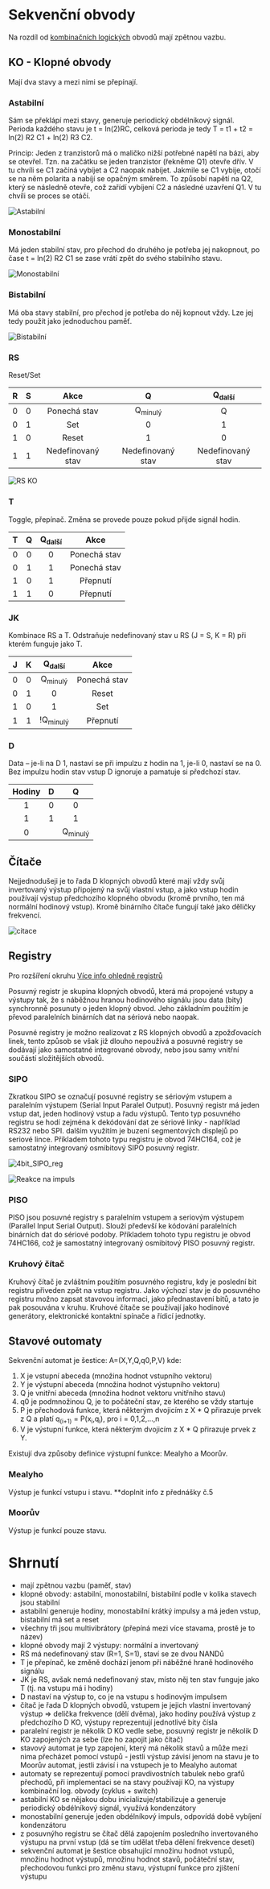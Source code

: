 # Sekvenční obvody

Na rozdíl od [kombinačních logických](https://github.com/HoundMarty/SZZ_2020/blob/master/Hardware%20a%20elektronika/1/Kombina%C4%8Dn%C3%AD%20logick%C3%A9%20obvody%20(jejich%20charakteristika%2C%20mo%C5%BEnosti%20realizace%20pomoc%C3%AD%20logick%C3%BDch%20hradel%2C%20multiplexor%C5%AF%20a%20dekod%C3%A9r%C5%AF).md)  obvodů mají zpětnou vazbu.

## KO - Klopné obvody
Mají dva stavy a mezi nimi se přepínají.

### Astabilní
Sám se překlápí mezi stavy, generuje periodický obdélníkový signál. Perioda každého stavu je t = ln(2)RC, celková perioda je tedy T = t1 + t2 = ln(2) R2 C1 + ln(2) R3 C2.

Princip: Jeden z tranzistorů má o maličko nižší potřebné napětí na bázi, aby se otevřel. Tzn. na začátku se jeden tranzistor (řekněme Q1) otevře dřív. V tu chvíli se C1 začíná vybíjet a C2 naopak nabíjet. Jakmile se C1 vybije, otočí se na něm polarita a nabíjí se opačným směrem. To způsobí napětí na Q2, který se následně otevře, což zařídí vybíjení C2 a následné uzavření Q1. V tu chvíli se proces se otáčí.

![Astabilní](https://github.com/HoundMarty/SZZ_2020/blob/master/Hardware%20a%20elektronika/2/astabilni.png "Astabilní KO")

### Monostabilní
Má jeden stabilní stav, pro přechod do druhého je potřeba jej nakopnout, po čase t = ln(2) R2 C1 se zase vrátí zpět do svého stabilního stavu.

![Monostabilní](https://github.com/HoundMarty/SZZ_2020/blob/master/Hardware%20a%20elektronika/2/monostabilni.png "Monostabilní KO")

### Bistabilní

Má oba stavy stabilní, pro přechod je potřeba do něj kopnout vždy. Lze jej tedy použít jako jednoduchou paměť.

![Bistabilní](https://github.com/HoundMarty/SZZ_2020/blob/master/Hardware%20a%20elektronika/2/bistabilni.png "Bistabilní KO")

### RS
Reset/Set

| R |	S |	Akce             | Q                   | Q<sub>další</sub> |
|:-:|:-:|:----------------:|:-------------------:|:-----------------:|
| 0	| 0	| Ponechá stav     | Q<sub>minulý</sub>  | Q                 |
| 0	| 1	| Set	             | 0	                 | 1                 |
| 1	| 0	| Reset	           | 1	                 | 0                 |
| 1	| 1	| Nedefinovaný stav| Nedefinovaný stav   | Nedefinovaný stav |

![RS KO](https://github.com/HoundMarty/SZZ_2020/blob/master/Hardware%20a%20elektronika/2/rs_ko.gif "RS KO")

### T
Toggle, přepínač. Změna se provede pouze pokud přijde signál hodin.

| T | Q | Q<sub>další</sub> |     Akce     |
|:-:|:-:|:-----------------:|:------------:|
| 0 | 0 |    0              | Ponechá stav |
| 0 | 1 |    1              | Ponechá stav |
| 1 | 0 |    1              |   Přepnutí   |
| 1 | 1 |    0              |   Přepnutí   |

### JK
Kombinace RS a T. Odstraňuje nedefinovaný stav u RS (J = S, K = R) při kterém funguje jako T.

| J | K |  Q<sub>další</sub>  |     Akce     |
|:-:|:-:|:-------------------:|:------------:|
| 0 | 0 |  Q<sub>minulý</sub> | Ponechá stav |
| 0 | 1 |     0               |     Reset    |
| 1 | 0 |     1               |      Set     |
| 1 | 1 | !Q<sub>minulý</sub> |   Přepnutí   |

### D
Data – je-li na D 1, nastaví se při impulzu z hodin na 1, je-li 0, nastaví se na 0. Bez impulzu hodin stav vstup D ignoruje a pamatuje si předchozí stav.

| Hodiny | D |    Q               |
|:------:|:-:|:------------------:|
|    1   | 0 |    0               |
|    1   | 1 |    1               |
|    0   |   | Q<sub>minulý</sub> |

## Čítače
Nejjednodušeji je to řada D klopných obvodů které mají vždy svůj invertovaný výstup připojený na svůj vlastní vstup, a jako vstup hodin používají výstup předchozího klopného obvodu (kromě prvního, ten má normální hodinový vstup). Kromě binárního čítače fungují také jako děličky frekvencí.

![citace](https://github.com/HoundMarty/SZZ_2020/blob/master/Hardware%20a%20elektronika/2/citace.jpg "Čítač pomocí D KO")

## Registry
Pro rozšíření okruhu [Více info ohledně registrů](https://learnabout-electronics.org/Digital/dig57.php)

Posuvný registr je skupina klopných obvodů, která má propojené vstupy a výstupy tak, že s náběžnou hranou hodinového signálu jsou data (bity) synchronně posunuty o jeden klopný obvod. Jeho základním použitím je převod paralelních binárních dat na sériová nebo naopak.

Posuvné registry je možno realizovat z RS klopných obvodů a zpožďovacích linek, tento způsob se však již dlouho nepoužívá a posuvné registry se dodávají jako samostatné integrované obvody, nebo jsou samy vnitřní součástí složitějších obvodů.

### SIPO
Zkratkou SIPO se označují posuvné registry se sériovým vstupem a paralelním výstupem (Serial Input Paralel Output). Posuvný registr má jeden vstup dat, jeden hodinový vstup a řadu výstupů. Tento typ posuvného registru se hodí zejména k dekódování dat ze sériové linky - například RS232 nebo SPI. dalším využitím je buzení segmentových displejů po seriové lince. Příkladem tohoto typu registru je obvod 74HC164, což je samostatný integrovaný osmibitový SIPO posuvný registr.

![4bit_SIPO_reg](https://github.com/HoundMarty/SZZ_2020/blob/master/Hardware%20a%20elektronika/2/4bit_posuvny_registr_SIPO.png "4bit SIPO registr")

![Reakce na impuls](https://github.com/HoundMarty/SZZ_2020/blob/master/Hardware%20a%20elektronika/2/posuvny_registr_cas_diagram.png "Posuvný registr - časový diagram")
### PISO
PISO jsou posuvné registry s paralelním vstupem a seriovým výstupem (Parallel Input Serial Output). Slouží předevší ke kódování paralelních binárních dat do sériové podoby. Příkladem tohoto typu registru je obvod 74HC166, což je samostatný integrovaný osmibitový PISO posuvný registr.

### Kruhový čítač
Kruhový čítač je zvláštním použitím posuvného registru, kdy je poslední bit registru přiveden zpět na vstup registru. Jako výchozí stav je do posuvného registru možno zapsat stavovou informaci, jako přednastavení bitů, a tato je pak posouvána v kruhu. Kruhové čítače se používají jako hodinové generátory, elektronické kontaktní spínače a řídicí jednotky.

## Stavové outomaty
Sekvenční automat je šestice: A=(X,Y,Q,q0,P,V) kde:

1. X je vstupní abeceda (množina hodnot vstupního vektoru)
2. Y je výstupní abeceda (množina hodnot výstupního vektoru)
3. Q je vnitřní abeceda (množina hodnot vektoru vnitřního stavu)
4. q0 je podmnožinou Q, je to počáteční stav, ze kterého se vždy startuje
5. P je přechodová funkce, která některým dvojicím z X * Q přirazuje prvek z Q a platí q<sub>(i+1)</sub> = P(x<sub>i</sub>,q<sub>i</sub>), pro i = 0,1,2,…,n
5. V je výstupní funkce, která některým dvojicím z X * Q přirazuje prvek z Y.

Existují dva způsoby definice výstupní funkce: Mealyho a Moorův.

### Mealyho
Výstup je funkcí vstupu i stavu.
**doplnit info z přednášky č.5

### Moorův
Výstup je funkcí pouze stavu.

# Shrnutí
* mají zpětnou vazbu (paměť, stav)
* klopné obvody: astabilní, monostabilní, bistabilní podle v kolika stavech jsou stabilní
* astabilní generuje hodiny, monostabilní krátký impulsy a má jeden vstup, bistabilní má set a reset
* všechny tři jsou multivibrátory (přepíná mezi více stavama, prostě je to název)
* klopné obvody mají 2 výstupy: normální a invertovaný
* RS má nedefinovaný stav (R=1, S=1), staví se ze dvou NANDů
* T je přepínač, ke změně dochází jenom při náběžné hraně hodinového signálu
* JK je RS, avšak nemá nedefinovaný stav, místo něj ten stav funguje jako T (tj. na vstupu má i hodiny)
* D nastaví na výstup to, co je na vstupu s hodinovým impulsem
* čítač je řada D klopných obvodů, vstupem je jejich vlastní invertovaný výstup ⇒ delička frekvence (dělí dvěma), jako hodiny používá výstup z předchozího D KO, výstupy reprezentují jednotlivé bity čísla
* paralelní registr je několik D KO vedle sebe, posuvný registr je několik D KO zapojených za sebe (lze ho zapojit jako čítač)
* stavový automat je typ zapojení, který má několik stavů a může mezi nima přecházet pomocí vstupů - jestli výstup závisí jenom na stavu je to Moorův automat, jestli závisí i na vstupech je to Mealyho automat
* automaty se reprezentují pomocí pravdivostních tabulek nebo grafů přechodů, při implementaci se na stavy používají KO, na výstupy kombinační log. obvody (cyklus + switch)
* astabilní KO se nějakou dobu inicializuje/stabilizuje a generuje periodický obdélníkový signál, využívá kondenzátory
* monostabilní generuje jeden obdélníkový impuls, odpovídá době vybíjení kondenzátoru
* z posuvnýho registru se čítač dělá zapojením posledního invertovaného výstupu na první vstup (dá se tím udělat třeba dělení frekvence deseti)
* sekvenční automat je šestice obsahující množinu hodnot vstupů, množinu hodnot výstupů, množinu hodnot stavů, počáteční stav, přechodovou funkci pro změnu stavu, výstupní funkce pro zjištení výstupu


